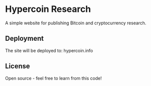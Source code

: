 # Hypercoin Research

A simple website for publishing Bitcoin and cryptocurrency research.

## Deployment

The site will be deployed to: hypercoin.info

## License

Open source - feel free to learn from this code!

